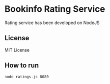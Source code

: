 # Bookinfo Rating Service

Rating service has been developed on NodeJS

## License

MIT License

## How to run

```ิbash
node ratings.js 8080
```

